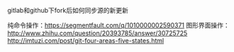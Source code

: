 


gitlab和github下fork后如何同步源的新更新

纯命令操作：https://segmentfault.com/q/1010000002590371
图形界面操作：http://www.zhihu.com/question/20393785/answer/30725725
http://imtuzi.com/post/git-four-areas-five-states.html
